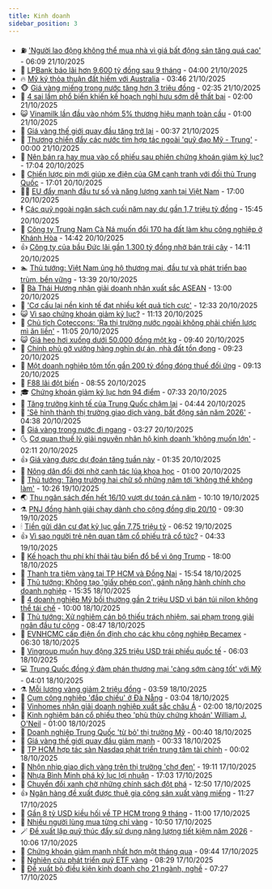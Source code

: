 ```yaml
---
title: Kinh doanh
sidebar_position: 3
---
```


<!-- vnexpress-kinh-doanh:START -->
- ⛽️ [&#39;Người lao động không thể mua nhà vì giá bất động sản tăng quá cao&#39;](https://vnexpress.net/nguoi-lao-dong-khong-the-mua-nha-vi-gia-bat-dong-san-tang-qua-cao-4953886.html) - 06:09 21/10/2025
- 🐲 [LPBank báo lãi hơn 9.600 tỷ đồng sau 9 tháng](https://vnexpress.net/lpbank-bao-lai-hon-9-600-ty-dong-sau-9-thang-4953839.html) - 04:00 21/10/2025
- 🔥 [Mỹ ký thỏa thuận đất hiếm với Australia](https://vnexpress.net/my-ky-thoa-thuan-dat-hiem-voi-australia-4953763.html) - 03:46 21/10/2025
- 🐵 [Giá vàng miếng trong nước tăng hơn 3 triệu đồng](https://vnexpress.net/gia-vang-mieng-trong-nuoc-tang-hon-3-trieu-dong-4953808.html) - 02:35 21/10/2025
- 🦅 [4 sai lầm phổ biến khiến kế hoạch nghỉ hưu sớm dễ thất bại](https://vnexpress.net/4-sai-lam-pho-bien-khien-ke-hoach-nghi-huu-som-de-that-bai-4953778.html) - 02:00 21/10/2025
- 😺 [Vinamilk lần đầu vào nhóm 5% thương hiệu mạnh toàn cầu](https://vnexpress.net/vinamilk-lan-dau-vao-nhom-5-thuong-hieu-manh-toan-cau-4953709.html) - 01:00 21/10/2025
- 🤩 [Giá vàng thế giới quay đầu tăng trở lại](https://vnexpress.net/gia-vang-the-gioi-quay-dau-tang-tro-lai-4953757.html) - 00:37 21/10/2025
- 🌮 [Thương chiến đẩy các nước tìm hợp tác ngoài &#39;quỹ đạo Mỹ - Trung&#39;](https://vnexpress.net/thuong-chien-day-cac-nuoc-tim-hop-tac-ngoai-quy-dao-my-trung-4953308.html) - 00:00 21/10/2025
- 🧰 [Nên bán ra hay mua vào cổ phiếu sau phiên chứng khoán giảm kỷ lục?](https://vnexpress.net/nen-ban-ra-hay-mua-vao-co-phieu-sau-phien-chung-khoan-giam-ky-luc-4953727.html) - 17:04 20/10/2025
- 🤔 [Chiến lược pin mới giúp xe điện của GM cạnh tranh với đối thủ Trung Quốc](https://vnexpress.net/chien-luoc-pin-moi-giup-xe-dien-cua-gm-canh-tranh-voi-doi-thu-trung-quoc-4953408.html) - 17:01 20/10/2025
- 🧑‍💻 [EU đẩy mạnh đầu tư số và năng lượng xanh tại Việt Nam](https://vnexpress.net/eu-day-manh-dau-tu-so-va-nang-luong-xanh-tai-viet-nam-4953022.html) - 17:00 20/10/2025
- 🕴 [Các quỹ ngoài ngân sách cuối năm nay dư gần 1,7 triệu tỷ đồng](https://vnexpress.net/cac-quy-ngoai-ngan-sach-cuoi-nam-nay-du-gan-1-7-trieu-ty-dong-4953711.html) - 15:45 20/10/2025
- 🦩 [Công ty Trung Nam Cà Ná muốn đổi 170 ha đất làm khu công nghiệp ở Khánh Hòa](https://vnexpress.net/cong-ty-trung-nam-ca-na-muon-doi-170-ha-dat-lam-khu-cong-nghiep-o-khanh-hoa-4953628.html) - 14:42 20/10/2025
- 👍 [Công ty của bầu Đức lãi gần 1.300 tỷ đồng nhờ bán trái cây](https://vnexpress.net/cong-ty-cua-bau-duc-lai-gan-1-300-ty-dong-nho-ban-trai-cay-4953703.html) - 14:11 20/10/2025
- 🏊 [Thủ tướng: Việt Nam ủng hộ thương mại, đầu tư và phát triển bao trùm, bền vững](https://vnexpress.net/thu-tuong-viet-nam-ung-ho-thuong-mai-dau-tu-va-phat-trien-bao-trum-ben-vung-4953695.html) - 13:39 20/10/2025
- 🤡 [Bà Thái Hương nhận giải doanh nhân xuất sắc ASEAN](https://vnexpress.net/ba-thai-huong-nhan-giai-doanh-nhan-xuat-sac-asean-4953437.html) - 13:00 20/10/2025
- 👀 [&#39;Cơ cấu lại nền kinh tế đạt nhiều kết quả tích cực&#39;](https://vnexpress.net/co-cau-lai-nen-kinh-te-dat-nhieu-ket-qua-tich-cuc-4953675.html) - 12:33 20/10/2025
- 😺 [Vì sao chứng khoán giảm kỷ lục?](https://vnexpress.net/vi-sao-chung-khoan-giam-ky-luc-4953674.html) - 11:13 20/10/2025
- 🦣 [Chủ tịch Coteccons: &#39;Ra thị trường nước ngoài không phải chiến lược mì ăn liền&#39;](https://vnexpress.net/chu-tich-coteccons-ra-thi-truong-nuoc-ngoai-khong-phai-chien-luoc-mi-an-lien-4953633.html) - 11:05 20/10/2025
- 😺 [Giá heo hơi xuống dưới 50.000 đồng một kg](https://vnexpress.net/gia-heo-hoi-xuong-duoi-50-000-dong-mot-kg-4953568.html) - 09:40 20/10/2025
- 💼 [Chính phủ gỡ vướng hàng nghìn dự án, nhà đất tồn đọng](https://vnexpress.net/chinh-phu-go-vuong-hang-nghin-du-an-nha-dat-ton-dong-4953561.html) - 09:23 20/10/2025
- 🤗 [Một doanh nghiệp tôm tốn gần 200 tỷ đồng đóng thuế đối ứng](https://vnexpress.net/mot-doanh-nghiep-tom-ton-gan-200-ty-dong-dong-thue-doi-ung-4953512.html) - 09:13 20/10/2025
- 👀 [F88 lãi đột biến](https://vnexpress.net/f88-lai-dot-bien-4953485.html) - 08:55 20/10/2025
- 🎓 [Chứng khoán giảm kỷ lục hơn 94 điểm](https://vnexpress.net/chung-khoan-giam-ky-luc-hon-94-diem-4953545.html) - 07:33 20/10/2025
- 🗽 [Tăng trưởng kinh tế của Trung Quốc chậm lại](https://vnexpress.net/tang-truong-kinh-te-cua-trung-quoc-cham-lai-4953392.html) - 04:44 20/10/2025
- 🚀 [&#39;Sẽ hình thành thị trường giao dịch vàng, bất động sản năm 2026&#39;](https://vnexpress.net/se-hinh-thanh-thi-truong-giao-dich-vang-bat-dong-san-nam-2026-4953400.html) - 04:38 20/10/2025
- 🤗 [Giá vàng trong nước đi ngang](https://vnexpress.net/gia-vang-trong-nuoc-di-ngang-4953371.html) - 03:27 20/10/2025
- 🌜 [Cơ quan thuế lý giải nguyên nhân hộ kinh doanh &#39;không muốn lớn&#39;](https://vnexpress.net/co-quan-thue-ly-giai-nguyen-nhan-ho-kinh-doanh-khong-muon-lon-4952917.html) - 02:11 20/10/2025
- 👍 [Giá vàng được dự đoán tăng tuần này](https://vnexpress.net/gia-vang-duoc-du-doan-tang-tuan-nay-4953198.html) - 01:35 20/10/2025
- 🤖 [Nông dân đổi đời nhờ canh tác lúa khoa học](https://vnexpress.net/nong-dan-doi-doi-nho-canh-tac-lua-khoa-hoc-4947867.html) - 01:00 20/10/2025
- 🫣 [Thủ tướng: Tăng trưởng hai chữ số những năm tới &#39;không thể không làm&#39;](https://vnexpress.net/thu-tuong-tang-truong-hai-chu-so-nhung-nam-toi-khong-the-khong-lam-4953219.html) - 10:26 19/10/2025
- 🌏 [Thu ngân sách đến hết 16/10 vượt dự toán cả năm](https://vnexpress.net/thu-ngan-sach-den-het-16-10-vuot-du-toan-ca-nam-4953174.html) - 10:10 19/10/2025
- ⚗️ [PNJ đồng hành giải chạy dành cho cộng đồng dịp 20/10](https://vnexpress.net/pnj-dong-hanh-giai-chay-danh-cho-cong-dong-dip-20-10-4953204.html) - 09:30 19/10/2025
- 🕯 [Tiền gửi dân cư đạt kỷ lục gần 7,75 triệu tỷ](https://vnexpress.net/tien-gui-dan-cu-dat-ky-luc-gan-7-75-trieu-ty-4953130.html) - 06:52 19/10/2025
- 👍 [Vì sao người trẻ nên quan tâm cổ phiếu trả cổ tức?](https://vnexpress.net/vi-sao-nguoi-tre-nen-quan-tam-co-phieu-tra-co-tuc-4952951.html) - 04:33 19/10/2025
- 🤠 [Kế hoạch thu phí khí thải tàu biển đổ bể vì ông Trump](https://vnexpress.net/ke-hoach-thu-phi-khi-thai-tau-bien-do-be-vi-ong-trump-4952948.html) - 18:00 18/10/2025
- 🌊 [Thanh tra tiệm vàng tại TP HCM và Đồng Nai](https://vnexpress.net/thanh-tra-tiem-vang-tai-tp-hcm-va-dong-nai-4953047.html) - 15:54 18/10/2025
- 🌈 [Thủ tướng: Không tạo &#39;giấy phép con&#39;, gánh nặng hành chính cho doanh nghiệp](https://vnexpress.net/thu-tuong-khong-tao-giay-phep-con-ganh-nang-hanh-chinh-cho-doanh-nghiep-4953031.html) - 15:35 18/10/2025
- 🥳 [4 doanh nghiệp Mỹ bồi thường gần 2 triệu USD vì bán túi nilon không thể tái chế](https://vnexpress.net/4-doanh-nghiep-my-boi-thuong-gan-2-trieu-usd-vi-ban-tui-nilon-khong-the-tai-che-4952897.html) - 10:00 18/10/2025
- 🐻 [Thủ tướng: Xử nghiêm cán bộ thiếu trách nhiệm, sai phạm trong giải ngân đầu tư công](https://vnexpress.net/thu-tuong-xu-nghiem-can-bo-thieu-trach-nhiem-sai-pham-trong-giai-ngan-dau-tu-cong-4952952.html) - 08:47 18/10/2025
- 💫 [EVNHCMC cấp điện ổn định cho các khu công nghiệp Becamex](https://vnexpress.net/evnhcmc-cap-dien-on-dinh-cho-cac-khu-cong-nghiep-becamex-4952942.html) - 06:30 18/10/2025
- 🤩 [Vingroup muốn huy động 325 triệu USD trái phiếu quốc tế](https://vnexpress.net/vingroup-muon-huy-dong-325-trieu-usd-trai-phieu-quoc-te-4952937.html) - 06:03 18/10/2025
- 💻 [Trung Quốc đồng ý đàm phán thương mại &#39;càng sớm càng tốt&#39; với Mỹ](https://vnexpress.net/trung-quoc-dong-y-dam-phan-thuong-mai-cang-som-cang-tot-voi-my-4952885.html) - 04:01 18/10/2025
- ⚗️ [Mỗi lượng vàng giảm 2 triệu đồng](https://vnexpress.net/moi-luong-vang-giam-2-trieu-dong-4952894.html) - 03:59 18/10/2025
- 🌈 [Cụm công nghiệp &#39;đắp chiếu&#39; ở Đà Nẵng](https://vnexpress.net/cum-cong-nghiep-dap-chieu-o-da-nang-4950937.html) - 03:04 18/10/2025
- 🌝 [Vinhomes nhận giải doanh nghiệp xuất sắc châu Á](https://vnexpress.net/vinhomes-nhan-giai-doanh-nghiep-xuat-sac-chau-a-4952843.html) - 02:00 18/10/2025
- 🥸 [Kinh nghiệm bán cổ phiếu theo &#39;phù thủy chứng khoán&#39; William J. O&#39;Neil](https://vnexpress.net/kinh-nghiem-ban-co-phieu-theo-phu-thuy-chung-khoan-william-j-o-neil-4952584.html) - 01:00 18/10/2025
- 🦆 [Doanh nghiệp Trung Quốc &#39;từ bỏ&#39; thị trường Mỹ](https://vnexpress.net/doanh-nghiep-trung-quoc-tu-bo-thi-truong-my-4952689.html) - 00:40 18/10/2025
- 🌋 [Giá vàng thế giới quay đầu giảm mạnh](https://vnexpress.net/gia-vang-the-gioi-quay-dau-giam-manh-4952822.html) - 00:33 18/10/2025
- 🦍 [TP HCM hợp tác sàn Nasdaq phát triển trung tâm tài chính](https://vnexpress.net/tp-hcm-hop-tac-san-nasdaq-phat-trien-trung-tam-tai-chinh-4952793.html) - 00:02 18/10/2025
- 🤔 [Nhộn nhịp giao dịch vàng trên thị trường &#39;chợ đen&#39;](https://vnexpress.net/nhon-nhip-giao-dich-vang-tren-thi-truong-cho-den-4952433.html) - 19:11 17/10/2025
- 🧰 [Nhựa Bình Minh phá kỷ lục lợi nhuận](https://vnexpress.net/nhua-binh-minh-pha-ky-luc-loi-nhuan-4952789.html) - 17:03 17/10/2025
- 🌝 [Chuyển đổi xanh chờ những chính sách đột phá](https://vnexpress.net/chuyen-doi-xanh-cho-nhung-chinh-sach-dot-pha-4952707.html) - 12:50 17/10/2025
- 👍 [Ngân hàng đề xuất được thuê gia công sản xuất vàng miếng](https://vnexpress.net/ngan-hang-de-xuat-duoc-thue-gia-cong-san-xuat-vang-mieng-4952721.html) - 11:27 17/10/2025
- 🗽 [Gần 8 tỷ USD kiều hối về TP HCM trong 9 tháng](https://vnexpress.net/gan-8-ty-usd-kieu-hoi-ve-tp-hcm-trong-9-thang-4952669.html) - 11:00 17/10/2025
- 🐎 [Nhiều người lùng mua từng chỉ vàng](https://vnexpress.net/nhieu-nguoi-lung-mua-tung-chi-vang-4952686.html) - 10:50 17/10/2025
- 🪄 [Đề xuất lập quỹ thúc đẩy sử dụng năng lượng tiết kiệm năm 2026](https://vnexpress.net/de-xuat-lap-quy-thuc-day-su-dung-nang-luong-tiet-kiem-nam-2026-4952597.html) - 10:06 17/10/2025
- 🎊 [Chứng khoán giảm mạnh nhất hơn một tháng qua](https://vnexpress.net/chung-khoan-hom-nay-17-10-vn-index-giam-manh-nhat-hon-mot-thang-qua-4952695.html) - 09:44 17/10/2025
- 🗽 [Nghiên cứu phát triển quỹ ETF vàng](https://vnexpress.net/nghien-cuu-phat-trien-quy-etf-vang-4952630.html) - 08:29 17/10/2025
- 🦩 [Đề xuất bỏ điều kiện kinh doanh cho 21 ngành, nghề](https://vnexpress.net/de-xuat-bo-dieu-kien-kinh-doanh-cho-21-nganh-nghe-4952500.html) - 07:27 17/10/2025<!-- vnexpress-kinh-doanh:END -->
